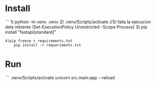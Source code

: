 # Install
´´´
    1) python -m venv .venv
    2) .venv/Scripts/activate
		//Si falla la ejecucion dela mbiente  (Set-ExecutionPolicy Unrestricted -Scope Process)
    3) pip install "fastapi[standard]"

    4)pip freeze > requirements.txt
	    pip install -r requeriments.txt

# Run 
´´´
    .venv/Scripts/activate
    uvicorn src.main:app --reload

